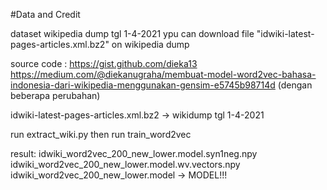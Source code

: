 #Data and Credit

dataset wikipedia dump tgl 1-4-2021
ypu can download file
	"idwiki-latest-pages-articles.xml.bz2" on wikipedia dump

source code :	https://gist.github.com/dieka13
		https://medium.com/@diekanugraha/membuat-model-word2vec-bahasa-indonesia-dari-wikipedia-menggunakan-gensim-e5745b98714d
		(dengan beberapa perubahan)

idwiki-latest-pages-articles.xml.bz2	-> wikidump tgl 1-4-2021

run extract_wiki.py
then
run train_word2vec

result:
idwiki_word2vec_200_new_lower.model.syn1neg.npy
idwiki_word2vec_200_new_lower.model.wv.vectors.npy
idwiki_word2vec_200_new_lower.model	-> MODEL!!!
